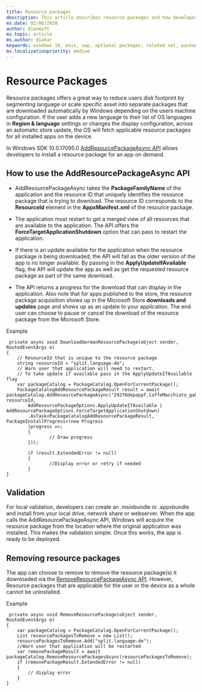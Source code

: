 ```yaml
---
title: Resource packages
description: This article describes resource packages and how developers can use them in their code.
ms.date: 02/06/2020
author: dianmsft
ms.topic: article
ms.author: diahar
keywords: windows 10, msix, uwp, optional packages, related set, package extension, visual studio
ms.localizationpriority: medium
---
```


# Resource Packages 
Resource packages offers a great way to reduce users disk footprint by segmenting language or scale specific asset into separate packages that are downloaded automatically by Windows depending on the users machine configuration. If the user adds a new language to their list of OS languages in **Region & language** settings or changes the display configuration, across an automatic store update, the OS will fetch applicable resource packages for all installed apps on the device.

In Windows SDK 10.0.17095.0 [AddResourcePackageAsync API](/uwp/api/Windows.ApplicationModel.PackageCatalog) allows developers to install a resource package for an app on demand. 


## How to use the AddResourcePackageAsync API 
- AddResourcePackageAsync takes the **PackageFamilyName** of the application and the resource ID that uniquely identifies the resource package that is trying to download. The resource ID corresponds to the **ResourceId** element in the **AppxManifest.xml** of the resource package.

- The application must restart to get a merged view of all resources that are available to the application. The API offers the **ForceTargetApplicationShutdown** option that can pass to restart the application.

- If there is an update available for the application when the resource package is being downloaded, the API will fail as the older version of the app is no longer available. By passing in the **ApplyUpdateIfAvailable** flag, the API will update the app as well as get the requested resource package as part of the same download. 

- The API returns a progress for the download that can display in the application. Also note that for apps published to the store,  the resource package acquisition shows up in the Microsoft Store **downloads and updates** page and shows up as an update to your application. The end user can choose to pause or cancel the download of the resource package from the Microsoft Store. 

Example 
```
 private async void DownloadGermanResourcePackage(object sender, RoutedEventArgs e)
{            
    // ResourceId that is unique to the resource package
    string resourceId = "split.language-de";
    // Warn user that application will need to restart.
    // To take update if available pass in the ApplyUpdateIfAvailable flag
    var packageCatalog = PackageCatalog.OpenForCurrentPackage();
    PackageCatalogAddResourcePackageResult result = await packageCatalog.AddResourcePackageAsync("29270depappf.CaffeMacchiato_gah1vdar1nn7a", resourceId, 
        AddResourcePackageOptions.ApplyUpdateIfAvailable | AddResourcePackageOptions.ForceTargetApplicationShutdown)
        .AsTask<PackageCatalogAddResourcePackageResult, PackageInstallProgress>(new Progress
        (progress =>;
        {
                // Draw progress
        }));

        if (result.ExtendedError != null)
        {
                //Display error or retry if needed
        }
}
```
## Validation
 For local validation, developers can create an .msixbundle or .appxbundle and install from your local drive, network share or webserver. When the app calls the AddResourcePackageAsync API, Windows will  acquire the resource package from the location where the original application was installed. This makes the validation simple. Once this works, the app is ready to be deployed. 

## Removing resource packages 
The app can choose to remove to remove the resource package(s) it downloaded via the [RemoveResourcePackageAsync API](/uwp/api/Windows.ApplicationModel.PackageCatalog). However, Resource packages that are  applicable for the user or the device as a whole cannot be uninstalled. 

Example 
```
 private async void RemoveResourcePackage(object sender, RoutedEventArgs e)
{            
    var packageCatalog = PackageCatalog.OpenForCurrentPackage();
    List resourcePackagesToRemove = new List();
    resourcePackagesToRemove.Add("split.language-de");
    //Warn user that application will be restarted
    var removePackageResult = await packageCatalog.RemoveResourcePackagesAsync(resourcePackagesToRemove);
    if (removePackageResult.ExtendedError != null)
    {
        // display error
    }
}
```